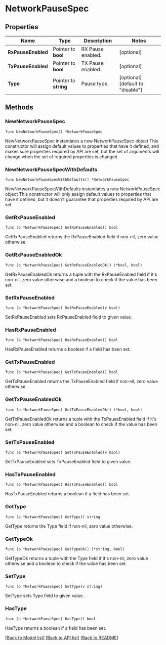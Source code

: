 # NetworkPauseSpec

## Properties

Name | Type | Description | Notes
------------ | ------------- | ------------- | -------------
**RxPauseEnabled** | Pointer to **bool** | RX Pause enabled. | [optional] 
**TxPauseEnabled** | Pointer to **bool** | TX Pause enabled. | [optional] 
**Type** | Pointer to **string** | Pause type. | [optional] [default to "disable"]

## Methods

### NewNetworkPauseSpec

`func NewNetworkPauseSpec() *NetworkPauseSpec`

NewNetworkPauseSpec instantiates a new NetworkPauseSpec object
This constructor will assign default values to properties that have it defined,
and makes sure properties required by API are set, but the set of arguments
will change when the set of required properties is changed

### NewNetworkPauseSpecWithDefaults

`func NewNetworkPauseSpecWithDefaults() *NetworkPauseSpec`

NewNetworkPauseSpecWithDefaults instantiates a new NetworkPauseSpec object
This constructor will only assign default values to properties that have it defined,
but it doesn't guarantee that properties required by API are set

### GetRxPauseEnabled

`func (o *NetworkPauseSpec) GetRxPauseEnabled() bool`

GetRxPauseEnabled returns the RxPauseEnabled field if non-nil, zero value otherwise.

### GetRxPauseEnabledOk

`func (o *NetworkPauseSpec) GetRxPauseEnabledOk() (*bool, bool)`

GetRxPauseEnabledOk returns a tuple with the RxPauseEnabled field if it's non-nil, zero value otherwise
and a boolean to check if the value has been set.

### SetRxPauseEnabled

`func (o *NetworkPauseSpec) SetRxPauseEnabled(v bool)`

SetRxPauseEnabled sets RxPauseEnabled field to given value.

### HasRxPauseEnabled

`func (o *NetworkPauseSpec) HasRxPauseEnabled() bool`

HasRxPauseEnabled returns a boolean if a field has been set.

### GetTxPauseEnabled

`func (o *NetworkPauseSpec) GetTxPauseEnabled() bool`

GetTxPauseEnabled returns the TxPauseEnabled field if non-nil, zero value otherwise.

### GetTxPauseEnabledOk

`func (o *NetworkPauseSpec) GetTxPauseEnabledOk() (*bool, bool)`

GetTxPauseEnabledOk returns a tuple with the TxPauseEnabled field if it's non-nil, zero value otherwise
and a boolean to check if the value has been set.

### SetTxPauseEnabled

`func (o *NetworkPauseSpec) SetTxPauseEnabled(v bool)`

SetTxPauseEnabled sets TxPauseEnabled field to given value.

### HasTxPauseEnabled

`func (o *NetworkPauseSpec) HasTxPauseEnabled() bool`

HasTxPauseEnabled returns a boolean if a field has been set.

### GetType

`func (o *NetworkPauseSpec) GetType() string`

GetType returns the Type field if non-nil, zero value otherwise.

### GetTypeOk

`func (o *NetworkPauseSpec) GetTypeOk() (*string, bool)`

GetTypeOk returns a tuple with the Type field if it's non-nil, zero value otherwise
and a boolean to check if the value has been set.

### SetType

`func (o *NetworkPauseSpec) SetType(v string)`

SetType sets Type field to given value.

### HasType

`func (o *NetworkPauseSpec) HasType() bool`

HasType returns a boolean if a field has been set.


[[Back to Model list]](../README.md#documentation-for-models) [[Back to API list]](../README.md#documentation-for-api-endpoints) [[Back to README]](../README.md)


